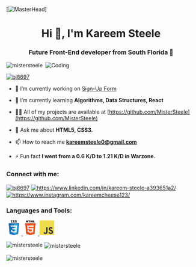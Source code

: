 [![MasterHead](https://i0.wp.com/joshuaotwell.com/wp-content/uploads/2021/02/Front-end-tech-stack-Copy-4.png?resize=768%2C480&ssl=1)]
<h1 align="center">Hi 👋, I'm Kareem Steele</h1>
<h3 align="center">Future Front-End developer from South Florida 📍</h3>
<img align="right" alt="Coding" width="400" src="https://as1.ftcdn.net/v2/jpg/02/22/96/70/1000_F_222967089_uftweUTsmcqiDYMzFXvSdOI0AfwxNqa7.jpg">

<p align="left"> <img src="https://komarev.com/ghpvc/?username=mistersteele&label=Profile%20views&color=0e75b6&style=flat" alt="mistersteele" /> </p>

<p align="left"> <a href="https://twitter.com/bj8697" target="_blank"><img src="https://img.shields.io/twitter/follow/bj8697?logo=twitter&style=for-the-badge" alt="bj8697" /></a> </p>

- 🔭 I’m currently working on [Sign-Up Form](https://www.theodinproject.com/lessons/node-path-intermediate-html-and-css-sign-up-form)

- 🌱 I’m currently learning **Algorithms, Data Structures, React**

- 👨‍💻 All of my projects are available at [https://github.com/MisterSteele](https://github.com/MisterSteele)

- 💬 Ask me about **HTML5, CSS3.**

- 📫 How to reach me **kareemsteele0@gmail.com**

- ⚡ Fun fact **I went from a 0.6 K/D to 1.21 K/D in Warzone.**

<h3 align="left">Connect with me:</h3>
<p align="left">
<a href="https://twitter.com/bj8697" target="_blank"><img align="center" src="https://raw.githubusercontent.com/rahuldkjain/github-profile-readme-generator/master/src/images/icons/Social/twitter.svg" alt="bj8697" height="30" width="40" /></a>
<a href="https://www.linkedin.com/in/kareem-steele-a393651a2/" target="_blank"><img align="center" src="https://raw.githubusercontent.com/rahuldkjain/github-profile-readme-generator/master/src/images/icons/Social/linked-in-alt.svg" alt="https://www.linkedin.com/in/kareem-steele-a393651a2/" height="30" width="40" /></a>
<a href="https://www.instagram.com/kareemcheese123/" target="_blank"><img align="center" src="https://raw.githubusercontent.com/rahuldkjain/github-profile-readme-generator/master/src/images/icons/Social/instagram.svg" alt="https://www.instagram.com/kareemcheese123/" height="30" width="40" /></a>
</p>

<h3 align="left">Languages and Tools:</h3>
<p align="left"> <a href="https://www.w3schools.com/css/" target="_blank" rel="noreferrer"> <img src="https://raw.githubusercontent.com/devicons/devicon/master/icons/css3/css3-original-wordmark.svg" alt="css3" width="40" height="40"/> </a> <a href="https://www.w3.org/html/" target="_blank" rel="noreferrer"> <img src="https://raw.githubusercontent.com/devicons/devicon/master/icons/html5/html5-original-wordmark.svg" alt="html5" width="40" height="40"/> </a> <a href="https://developer.mozilla.org/en-US/docs/Web/JavaScript" target="_blank" rel="noreferrer"> <img src="https://raw.githubusercontent.com/devicons/devicon/master/icons/javascript/javascript-original.svg" alt="javascript" width="40" height="40"/> </a> </p>

<p><img align="left" src="https://github-readme-stats.vercel.app/api/top-langs?username=mistersteele&show_icons=true&locale=en&layout=compact" alt="mistersteele" /></p>

<p>&nbsp;<img align="center" src="https://github-readme-stats.vercel.app/api?username=mistersteele&show_icons=true&locale=en" alt="mistersteele" /></p>

<p><img align="center" src="https://github-readme-streak-stats.herokuapp.com/?user=mistersteele&" alt="mistersteele" /></p>
